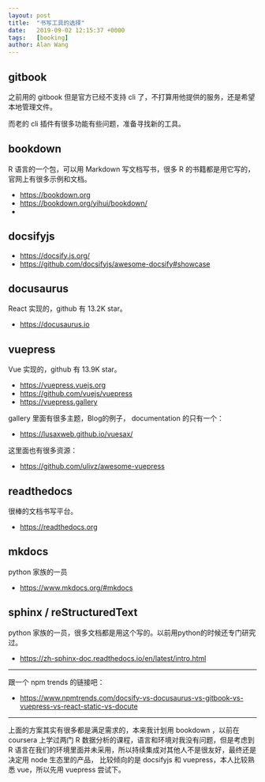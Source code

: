 ```yaml
---
layout: post
title:  "书写工具的选择"
date:   2019-09-02 12:15:37 +0000
tags:   [booking]
author: Alan Wang
---
```


## gitbook

之前用的 gitbook 但是官方已经不支持 cli 了，不打算用他提供的服务，还是希望本地管理文件。

而老的 cli 插件有很多功能有些问题，准备寻找新的工具。

## bookdown

R 语言的一个包，可以用 Markdown 写文档写书，很多 R 的书籍都是用它写的，官网上有很多示例和文档。 

- https://bookdown.org
- https://bookdown.org/yihui/bookdown/
- 

## docsifyjs

- https://docsify.js.org/
- https://github.com/docsifyjs/awesome-docsify#showcase


## docusaurus

React 实现的，github 有 13.2K star。

- https://docusaurus.io


## vuepress

Vue 实现的，github 有 13.9K star。

- https://vuepress.vuejs.org
- https://github.com/vuejs/vuepress
- https://vuepress.gallery

gallery 里面有很多主题，Blog的例子， documentation 的只有一个：

- https://lusaxweb.github.io/vuesax/

这里面也有很多资源：

- https://github.com/ulivz/awesome-vuepress


## readthedocs

很棒的文档书写平台。

- https://readthedocs.org


## mkdocs

python 家族的一员

- https://www.mkdocs.org/#mkdocs

## sphinx / reStructuredText

python 家族的一员，很多文档都是用这个写的。以前用python的时候还专门研究过。

- https://zh-sphinx-doc.readthedocs.io/en/latest/intro.html



----

跟一个 npm trends 的链接吧：

- https://www.npmtrends.com/docsify-vs-docusaurus-vs-gitbook-vs-vuepress-vs-react-static-vs-docute

---

上面的方案其实有很多都是满足需求的，本来我计划用 bookdown ，以前在 coursera 上学过两门 R 数据分析的课程，语言和环境对我没有问题，但是考虑到 R 语言在我们的环境里面并未采用，所以持续集成对其他人不是很友好，最终还是决定用 node 生态里的产品， 比较倾向的是 docsifyjs 和 vuepress，本人比较熟悉 vue，所以先用 vuepress 尝试下。


